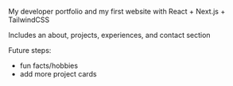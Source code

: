 My developer portfolio and my first website with React + Next.js + TailwindCSS

Includes an about, projects, experiences, and contact section

Future steps:
- fun facts/hobbies
- add more project cards
